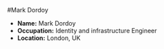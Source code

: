 #Mark Dordoy

- **Name:** Mark Dordoy
- **Occupation:** Identity and infrastructure Engineer
- **Location:** London, UK 
